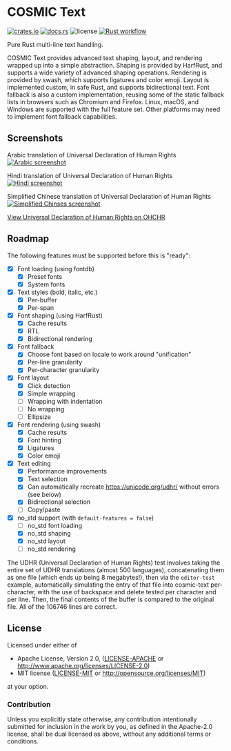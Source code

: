 # COSMIC Text

[![crates.io](https://img.shields.io/crates/v/cosmic-text.svg)](https://crates.io/crates/cosmic-text)
[![docs.rs](https://docs.rs/cosmic-text/badge.svg)](https://docs.rs/cosmic-text)
![license](https://img.shields.io/crates/l/cosmic-text.svg)
[![Rust workflow](https://github.com/pop-os/cosmic-text/workflows/Rust/badge.svg?event=push)](https://github.com/pop-os/cosmic-text/actions)

Pure Rust multi-line text handling.

COSMIC Text provides advanced text shaping, layout, and rendering wrapped up
into a simple abstraction. Shaping is provided by HarfRust, and supports a
wide variety of advanced shaping operations. Rendering is provided by swash,
which supports ligatures and color emoji. Layout is implemented custom, in safe
Rust, and supports bidirectional text. Font fallback is also a custom
implementation, reusing some of the static fallback lists in browsers such as
Chromium and Firefox. Linux, macOS, and Windows are supported with the full
feature set. Other platforms may need to implement font fallback capabilities.

## Screenshots

Arabic translation of Universal Declaration of Human Rights
[![Arabic screenshot](screenshots/arabic.png)](screenshots/arabic.png)

Hindi translation of Universal Declaration of Human Rights
[![Hindi screenshot](screenshots/hindi.png)](screenshots/hindi.png)

Simplified Chinese translation of Universal Declaration of Human Rights
[![Simplified Chinses screenshot](screenshots/chinese-simplified.png)](screenshots/chinese-simplified.png)

[View Universal Declaration of Human Rights on OHCHR](https://www.ohchr.org/en/universal-declaration-of-human-rights)

## Roadmap

The following features must be supported before this is "ready":

- [x] Font loading (using fontdb)
  - [x] Preset fonts
  - [x] System fonts
- [x] Text styles (bold, italic, etc.)
  - [x] Per-buffer
  - [x] Per-span
- [x] Font shaping (using HarfRust)
  - [x] Cache results
  - [x] RTL
  - [x] Bidirectional rendering
- [x] Font fallback
  - [x] Choose font based on locale to work around "unification"
  - [x] Per-line granularity
  - [x] Per-character granularity
- [x] Font layout
  - [x] Click detection
  - [x] Simple wrapping
  - [ ] Wrapping with indentation
  - [ ] No wrapping
  - [ ] Ellipsize
- [x] Font rendering (using swash)
  - [x] Cache results
  - [x] Font hinting
  - [x] Ligatures
  - [x] Color emoji
- [x] Text editing
    - [x] Performance improvements
    - [x] Text selection
    - [x] Can automatically recreate https://unicode.org/udhr/ without errors (see below)
    - [x] Bidirectional selection
    - [ ] Copy/paste
- [x] no_std support (with `default-features = false`)
    - [ ] no_std font loading
    - [x] no_std shaping
    - [x] no_std layout
    - [ ] no_std rendering

The UDHR (Universal Declaration of Human Rights) test involves taking the entire
set of UDHR translations (almost 500 languages), concatenating them as one file
(which ends up being 8 megabytes!), then via the `editor-test` example,
automatically simulating the entry of that file into cosmic-text per-character,
with the use of backspace and delete tested per character and per line. Then,
the final contents of the buffer is compared to the original file. All of the
106746 lines are correct.

## License

Licensed under either of

 * Apache License, Version 2.0, ([LICENSE-APACHE](LICENSE-APACHE) or
   http://www.apache.org/licenses/LICENSE-2.0)
 * MIT license ([LICENSE-MIT](LICENSE-MIT) or
   http://opensource.org/licenses/MIT)

at your option.

### Contribution

Unless you explicitly state otherwise, any contribution intentionally submitted
for inclusion in the work by you, as defined in the Apache-2.0 license, shall be
dual licensed as above, without any additional terms or conditions.
